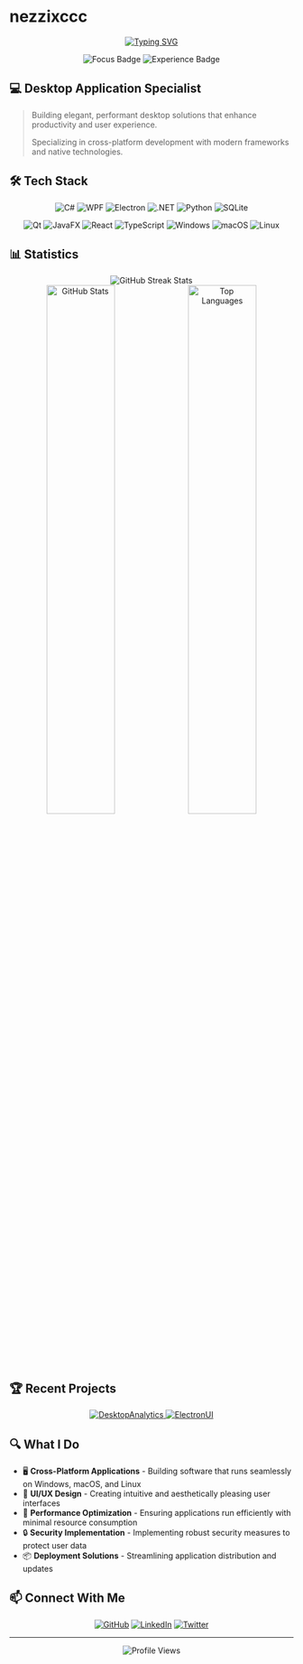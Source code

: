 # nezzixccc

<div align="center">
  
  [![Typing SVG](https://readme-typing-svg.herokuapp.com?font=Fira+Code&size=25&duration=3000&pause=1000&color=F75C7E&center=true&vCenter=true&width=435&lines=Desktop+App+Developer;UI%2FUX+Enthusiast;Software+Engineer)](https://git.io/typing-svg)
  
  <img src="https://img.shields.io/badge/Focus-Desktop_Applications-F75C7E?style=for-the-badge&logoColor=white" alt="Focus Badge"/>
  <img src="https://img.shields.io/badge/Experience-5_Years-4E9F3D?style=for-the-badge&logoColor=white" alt="Experience Badge"/>
  
</div>

## 💻 Desktop Application Specialist

> Building elegant, performant desktop solutions that enhance productivity and user experience.
> 
> Specializing in cross-platform development with modern frameworks and native technologies.

## 🛠️ Tech Stack

<div align="center">
  
  ![C#](https://img.shields.io/badge/C%23-239120?style=flat-square&logo=c-sharp&logoColor=white&labelColor=20232A)
  ![WPF](https://img.shields.io/badge/WPF-5C2D91?style=flat-square&logo=windows&logoColor=white&labelColor=20232A)
  ![Electron](https://img.shields.io/badge/Electron-47848F?style=flat-square&logo=electron&logoColor=white&labelColor=20232A)
  ![.NET](https://img.shields.io/badge/.NET-512BD4?style=flat-square&logo=dotnet&logoColor=white&labelColor=20232A)
  ![Python](https://img.shields.io/badge/Python-3776AB?style=flat-square&logo=python&logoColor=white&labelColor=20232A)
  ![SQLite](https://img.shields.io/badge/SQLite-003B57?style=flat-square&logo=sqlite&logoColor=white&labelColor=20232A)
  
  ![Qt](https://img.shields.io/badge/Qt-41CD52?style=flat-square&logo=qt&logoColor=white&labelColor=20232A)
  ![JavaFX](https://img.shields.io/badge/JavaFX-007396?style=flat-square&logo=java&logoColor=white&labelColor=20232A)
  ![React](https://img.shields.io/badge/React-61DAFB?style=flat-square&logo=react&logoColor=white&labelColor=20232A)
  ![TypeScript](https://img.shields.io/badge/TypeScript-3178C6?style=flat-square&logo=typescript&logoColor=white&labelColor=20232A)
  ![Windows](https://img.shields.io/badge/Windows-0078D6?style=flat-square&logo=windows&logoColor=white&labelColor=20232A)
  ![macOS](https://img.shields.io/badge/macOS-000000?style=flat-square&logo=apple&logoColor=white&labelColor=20232A)
  ![Linux](https://img.shields.io/badge/Linux-FCC624?style=flat-square&logo=linux&logoColor=white&labelColor=20232A)
  
</div>

## 📊 Statistics

<div align="center">
  <img src="https://github-readme-streak-stats.herokuapp.com/?user=nezzixccc&theme=radical&hide_border=true" alt="GitHub Streak Stats" />
</div>

<div align="center">
  <img width="49%" src="https://github-readme-stats.vercel.app/api?username=nezzixccc&show_icons=true&theme=radical&hide_border=true&count_private=true" alt="GitHub Stats" />
  <img width="49%" src="https://github-readme-stats.vercel.app/api/top-langs/?username=nezzixccc&layout=compact&theme=radical&hide_border=true" alt="Top Languages" />
</div>

## 🏆 Recent Projects

<div align="center">
  <a href="#">
    <img src="https://github-readme-stats.vercel.app/api/pin/?username=nezzixccc&repo=DesktopAnalytics&theme=radical&hide_border=true" alt="DesktopAnalytics" />
  </a>
  <a href="#">
    <img src="https://github-readme-stats.vercel.app/api/pin/?username=nezzixccc&repo=ElectronUI&theme=radical&hide_border=true" alt="ElectronUI" />
  </a>
</div>

## 🔍 What I Do

- 🖥️ **Cross-Platform Applications** - Building software that runs seamlessly on Windows, macOS, and Linux
- 🎨 **UI/UX Design** - Creating intuitive and aesthetically pleasing user interfaces
- 🚀 **Performance Optimization** - Ensuring applications run efficiently with minimal resource consumption
- 🔒 **Security Implementation** - Implementing robust security measures to protect user data
- 📦 **Deployment Solutions** - Streamlining application distribution and updates

## 📫 Connect With Me

<div align="center">
  
  [![GitHub](https://img.shields.io/badge/GitHub-181717?style=for-the-badge&logo=github&logoColor=white)](https://github.com/nezzixccc)
  [![LinkedIn](https://img.shields.io/badge/LinkedIn-0A66C2?style=for-the-badge&logo=linkedin&logoColor=white)](https://linkedin.com/in/nezzixccc)
  [![Twitter](https://img.shields.io/badge/Twitter-1DA1F2?style=for-the-badge&logo=twitter&logoColor=white)](https://twitter.com/nezzixccc)
  
</div>

---

<div align="center">
  <img src="https://komarev.com/ghpvc/?username=nezzixccc&color=blueviolet&style=flat-square&label=Profile+Views" alt="Profile Views" />
</div>
